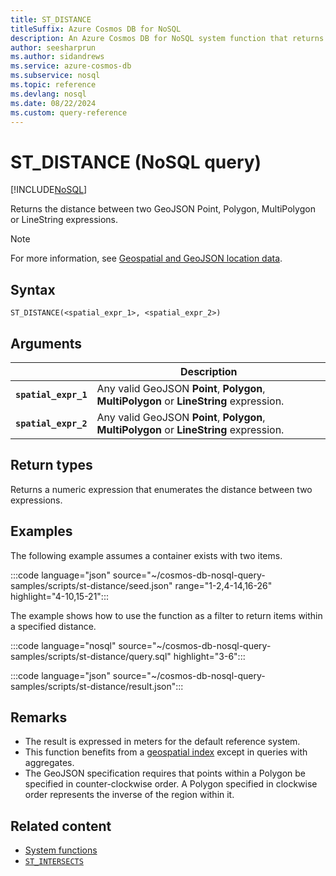```yaml
---
title: ST_DISTANCE
titleSuffix: Azure Cosmos DB for NoSQL
description: An Azure Cosmos DB for NoSQL system function that returns the distance between two GeoJSON Point, Polygon, MultiPolygon or LineStrings.
author: seesharprun
ms.author: sidandrews
ms.service: azure-cosmos-db
ms.subservice: nosql
ms.topic: reference
ms.devlang: nosql
ms.date: 08/22/2024
ms.custom: query-reference
---
```


# ST_DISTANCE (NoSQL query)

[!INCLUDE[NoSQL](../../includes/appliesto-nosql.md)]

Returns the distance between two GeoJSON Point, Polygon, MultiPolygon or LineString expressions.

> [!NOTE]
> For more information, see [Geospatial and GeoJSON location data](geospatial-intro.md).

## Syntax

```nosql
ST_DISTANCE(<spatial_expr_1>, <spatial_expr_2>)  
```

## Arguments

| | Description |
| --- | --- |
| **`spatial_expr_1`** | Any valid GeoJSON **Point**, **Polygon**, **MultiPolygon** or **LineString** expression. |
| **`spatial_expr_2`** | Any valid GeoJSON **Point**, **Polygon**, **MultiPolygon** or **LineString** expression. |

## Return types

Returns a numeric expression that enumerates the distance between two expressions.

## Examples

The following example assumes a container exists with two items.

:::code language="json" source="~/cosmos-db-nosql-query-samples/scripts/st-distance/seed.json" range="1-2,4-14,16-26" highlight="4-10,15-21":::

The example shows how to use the function as a filter to return items within a specified distance.

:::code language="nosql" source="~/cosmos-db-nosql-query-samples/scripts/st-distance/query.sql" highlight="3-6":::

:::code language="json" source="~/cosmos-db-nosql-query-samples/scripts/st-distance/result.json":::

## Remarks

- The result is expressed in meters for the default reference system.
- This function benefits from a [geospatial index](../../index-policy.md#spatial-indexes) except in queries with aggregates.
- The GeoJSON specification requires that points within a Polygon be specified in counter-clockwise order. A Polygon specified in clockwise order represents the inverse of the region within it.

## Related content

- [System functions](system-functions.yml)
- [`ST_INTERSECTS`](st-intersects.md)
